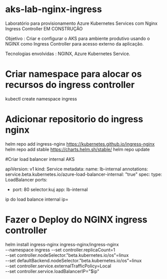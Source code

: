 # aks-lab-nginx-ingress
Laboratório para provisionamento Azure Kubernetes Services com Nginx Ingress Controller
EM CONSTRUÇÃO

Objetivo : Criar e configurar o AKS para ambiente produtivo usando o NGINX como Ingress Controller para acesso externo da aplicação.

Tecnologias envolvidas : NGINX, Azure Kubernetes Service.

# Criar namespace para alocar os recursos do ingress controller
kubectl create namespace ingress

# Adicionar repositorio do ingress nginx

helm repo add ingress-nginx https://kubernetes.github.io/ingress-nginx
helm repo add stable https://charts.helm.sh/stable/
helm repo update

#Criar load balancer internal AKS 

apiVersion: v1
kind: Service
metadata:
  name: lb-internal
  annotations:
    service.beta.kubernetes.io/azure-load-balancer-internal: "true"
spec:
  type: LoadBalancer
  ports:
  - port: 80
  selector:kuj
    app: lb-internal

ip do load balance internal
ip=

# Fazer o Deploy do NGINX ingress controller

helm install ingress-nginx ingress-nginx/ingress-nginx \
  --namespace ingress
  --set controller.replicaCount=1 \
  --set controller.nodeSelector."beta\.kubernetes\.io/os"=linux \
  --set defaultBackend.nodeSelector."beta\.kubernetes\.io/os"=linux \
  --set controller.service.externalTrafficPolicy=Local \
  --set controller.service.loadBalancerIP="$ip"
